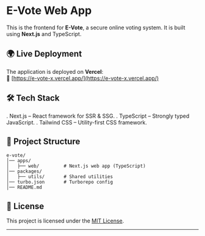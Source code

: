 # E-Vote Web App

This is the frontend for **E-Vote**, a secure online voting system. It is built using **Next.js** and TypeScript.

## 🌍 Live Deployment

The application is deployed on **Vercel**:  
🔗 [https://e-vote-x.vercel.app/](https://e-vote-x.vercel.app/)

## 🛠️ Tech Stack

. Next.js – React framework for SSR & SSG.
. TypeScript – Strongly typed JavaScript.
. Tailwind CSS – Utility-first CSS framework.

## 📂 Project Structure

```
e-vote/
│── apps/
│   ├── web/         # Next.js web app (TypeScript)
│── packages/
│   ├── utils/       # Shared utilities
│── turbo.json       # Turborepo config
│── README.md
```

## 📝 License

This project is licensed under the [MIT License](LICENSE).

---
